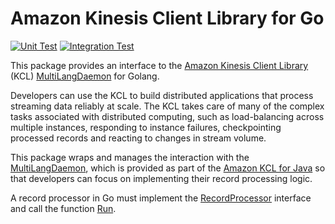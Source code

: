 # Amazon Kinesis Client Library for Go
[![Unit Test](https://github.com/arthurbailao/aws-kcl/actions/workflows/test.yml/badge.svg)](https://github.com/arthurbailao/aws-kcl/actions/workflows/test.yml)
[![Integration Test](https://github.com/arthurbailao/aws-kcl/actions/workflows/integration_test.yml/badge.svg?branch=main)](https://github.com/arthurbailao/aws-kcl/actions/workflows/integration_test.yml)

This package provides an interface to the [Amazon Kinesis Client Library][amazon-kcl] (KCL) [MultiLangDaemon][multi-lang-daemon] for Golang.

Developers can use the KCL to build distributed applications that process streaming data reliably at scale. The KCL takes care of many of the complex tasks associated with distributed computing, such as load-balancing across multiple instances, responding to instance failures, checkpointing processed records and reacting to changes in stream volume.

This package wraps and manages the interaction with the [MultiLangDaemon][multi-lang-daemon], which is provided as part of the [Amazon KCL for Java][amazon-kcl-github] so that developers can focus on implementing their record processing logic.

A record processor in Go must implement the [RecordProcessor][record-processor-interface] interface and call the function [Run][function-run].

[amazon-kcl]: https://docs.aws.amazon.com/streams/latest/dev/developing-consumers-with-kcl-v2.html
[multi-lang-daemon]: https://github.com/awslabs/amazon-kinesis-client/blob/master/amazon-kinesis-client-multilang/src/main/java/software/amazon/kinesis/multilang/package-info.java
[amazon-kcl-github]: https://github.com/awslabs/amazon-kinesis-client
[record-processor-interface]: https://godoc.org/github.com/arthurbailao/aws-kcl#RecordProcessor
[function-run]: https://godoc.org/github.com/arthurbailao/aws-kcl#Run
